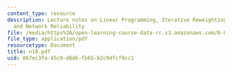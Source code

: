```yaml
---
content_type: resource
description: Lecture notes on Linear Programming, Iterative Reweighting, DNF Counting
  and Network Reliability
file: /media/https%3A/open-learning-course-data-rc.s3.amazonaws.com/6-856j-randomized-algorithms-fall-2002/867ec3fa45c9d6d6fb65b2c9dfcf9cc1_n18.pdf
file_type: application/pdf
resourcetype: Document
title: n18.pdf
uid: 867ec3fa-45c9-d6d6-fb65-b2c9dfcf9cc1
---
```

